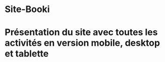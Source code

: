 # Site-Booki
# Présentation du site avec toutes les activités en version mobile, desktop et tablette
